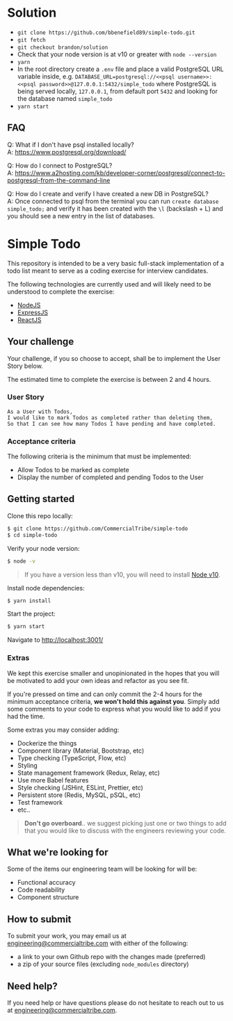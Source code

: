 # Solution
- `git clone https://github.com/bbenefield89/simple-todo.git`
- `git fetch`
- `git checkout brandon/solution`
- Check that your node version is at v10 or greater with `node --version`
- `yarn`
- In the root directory create a `.env` file and place a valid PostgreSQL URL variable inside, e.g. `DATABASE_URL=postgresql://<<psql username>>:<<psql password>>@127.0.0.1:5432/simple_todo` where PostgreSQL is being served locally, `127.0.0.1`, from default port `5432` and looking for the database named `simple_todo`
- `yarn start`

## FAQ
Q: What if I don't have psql installed locally?  
A: https://www.postgresql.org/download/

Q: How do I connect to PostgreSQL?  
A: https://www.a2hosting.com/kb/developer-corner/postgresql/connect-to-postgresql-from-the-command-line

Q: How do I create and verify I have created a new DB in PostgreSQL?  
A: Once connected to psql from the terminal you can run `create database simple_todo;` and verify it has been created with the `\l` (backslash + L) and you should see a new entry in the list of databases.

# Simple Todo
This repository is intended to be a very basic full-stack implementation of a todo list meant to serve as a coding exercise for interview candidates.

The following technologies are currently used and will likely need to be understood to complete the exercise:
- [NodeJS](https://nodejs.org/)
- [ExpressJS](https://expressjs.com/)
- [ReactJS](https://reactjs.org/)

## Your challenge
Your challenge, if you so choose to accept, shall be to implement the User Story below.

The estimated time to complete the exercise is between 2 and 4 hours.

### User Story
```
As a User with Todos,
I would like to mark Todos as completed rather than deleting them,
So that I can see how many Todos I have pending and have completed.
```

### Acceptance criteria
The following criteria is the minimum that must be implemented:
- Allow Todos to be marked as complete
- Display the number of completed and pending Todos to the User

## Getting started
Clone this repo locally:
```bash
$ git clone https://github.com/CommercialTribe/simple-todo
$ cd simple-todo
```

Verify your node version:
```bash
$ node -v
```
> If you have a version less than v10, you will need to install [Node v10](https://www.npmjs.com/get-npm).

Install node dependencies:
```bash
$ yarn install
```

Start the project:
```bash
$ yarn start
```

Navigate to <http://localhost:3001/>

### Extras
We kept this exercise smaller and unopinionated in the hopes that you will be motivated to add your own ideas and refactor as you see fit.

If you're pressed on time and can only commit the 2-4 hours for the minimum acceptance criteria, **we won't hold this against you**.  Simply add some comments to your code to express what you would like to add if you had the time.

Some extras you may consider adding:
- Dockerize the things
- Component library (Material, Bootstrap, etc)
- Type checking (TypeScript, Flow, etc)
- Styling
- State management framework (Redux, Relay, etc)
- Use more Babel features
- Style checking (JSHint, ESLint, Prettier, etc)
- Persistent store (Redis, MySQL, pSQL, etc)
- Test framework
- etc..

> **Don't go overboard**.. we suggest picking just one or two things to add that you would like to discuss with the engineers reviewing your code.

## What we're looking for
Some of the items our engineering team will be looking for will be:
- Functional accuracy
- Code readability
- Component structure

## How to submit
To submit your work, you may email us at <engineering@commercialtribe.com> with either of the following:
- a link to your own Github repo with the changes made (preferred)
- a zip of your source files (excluding `node_modules` directory)

## Need help?
If you need help or have questions please do not hesitate to reach out to us at <engineering@commercialtribe.com>.

